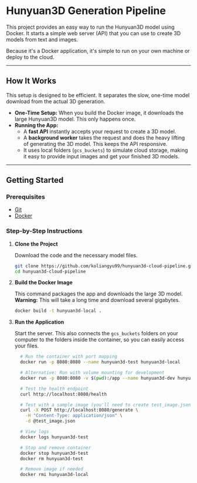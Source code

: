 # Hunyuan3D Generation Pipeline

This project provides an easy way to run the Hunyuan3D model using Docker. It starts a simple web server (API) that you can use to create 3D models from text and images.

Because it's a Docker application, it's simple to run on your own machine or deploy to the cloud.

---

## How It Works

This setup is designed to be efficient. It separates the slow, one-time model download from the actual 3D generation.

* **One-Time Setup:** When you build the Docker image, it downloads the large Hunyuan3D model. This only happens once.
* **Running the App:**
    * A **fast API** instantly accepts your request to create a 3D model.
    * A **background worker** takes the request and does the heavy lifting of generating the 3D model. This keeps the API responsive.
    * It uses local folders (`gcs_buckets`) to simulate cloud storage, making it easy to provide input images and get your finished 3D models.

---

## Getting Started

### Prerequisites
* [Git](https://git-scm.com/)
* [Docker](https://docs.docker.com/get-docker/)

### Step-by-Step Instructions

1.  **Clone the Project**

    Download the code and the necessary model files.
    ```bash
    git clone https://github.com/koliangyu99/hunyuan3d-cloud-pipeline.git
    cd hunyuan3d-cloud-pipeline
    
    ```

2.  **Build the Docker Image**

    This command packages the app and downloads the large 3D model.
    **Warning:** This will take a long time and download several gigabytes.
    ```bash
    docker build -t hunyuan3d-local .
    ```

3.  **Run the Application**

    Start the server. This also connects the `gcs_buckets` folders on your computer to the folders inside the container, so you can easily access your files.
    ```bash
      # Run the container with port mapping
      docker run -p 8080:8080 --name hunyuan3d-test hunyuan3d-local

      # Alternative: Run with volume mounting for development
      docker run -p 8080:8080 -v $(pwd):/app --name hunyuan3d-dev hunyuan3d-local

      # Test the health endpoint
      curl http://localhost:8080/health

      # Test with a sample image (you'll need to create test_image.json)
      curl -X POST http://localhost:8080/generate \
        -H "Content-Type: application/json" \
        -d @test_image.json

      # View logs
      docker logs hunyuan3d-test

      # Stop and remove container
      docker stop hunyuan3d-test
      docker rm hunyuan3d-test

      # Remove image if needed
      docker rmi hunyuan3d-local
    ```


